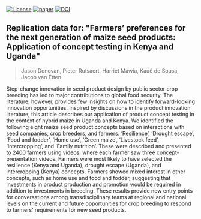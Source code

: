 <!-- badges: start -->
[![License](https://img.shields.io/badge/License-CC%20BY%204.0-blue.svg)](https://creativecommons.org/licenses/by/4.0/deed.en) 
[![paper](https://img.shields.io/badge/PeerReviewed-10.1017%2FS001447972500002X-green)](https://doi.org/10.1017/S001447972500002X)
[![DOI](https://zenodo.org/badge/952456604.svg)](https://doi.org/10.5281/zenodo.15063837)
<!-- badges: end -->

## Replication data for: "Farmers’ preferences for the next generation of maize seed products: Application of concept testing in Kenya and Uganda"
> Jason Donovan, Pieter Rutsaert, Harriet Mawia, Kauê de Sousa, Jacob van Etten

Step-change innovation in seed product design by public sector crop breeding has led to major contributions to global food security. The literature, however, provides few insights on how to identify forward-looking innovation opportunities. Inspired by discussions in the product innovation literature, this article describes our application of product concept testing in the context of hybrid maize in Uganda and Kenya. We identified the following eight maize seed product concepts based on interactions with seed companies, crop breeders, and farmers: ‘Resilience’, ‘Drought escape’, ‘Food and fodder’, ‘Home use’, ‘Green maize’, ‘Livestock feed’, ‘Intercropping’, and ‘Family nutrition’. These were described and presented to 2400 farmers using videos, where each farmer saw three concept-presentation videos. Farmers were most likely to have selected the resilience (Kenya and Uganda), drought escape (Uganda), and intercropping (Kenya) concepts. Farmers showed mixed interest in other concepts, such as home use and food and fodder, suggesting that investments in product production and promotion would be required in addition to investments in breeding. These results provide new entry points for conversations among transdisciplinary teams at regional and national levels on the current and future opportunities for crop breeding to respond to farmers’ requirements for new seed products.

